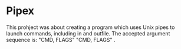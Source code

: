# Pipex

This prohject was about creating a program which uses Unix pipes to launch commands, including in and outfile.
The accepted argument sequence is: <INFILE> "CMD, FLAGS" "CMD, FLAGS" <OUTFILE>.
